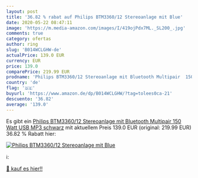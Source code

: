 ```yaml
---
layout: post
title: '36.82 % rabat auf Philips BTM3360/12 Stereoanlage mit Blue'
date: 2020-05-22 08:47:11
image: 'https://m.media-amazon.com/images/I/419ojPdx7ML._SL200_.jpg'
comments: true
category: ofertas
author: ring
slug: 'B014WCLGHW-de'
actualPrice: 139.0 EUR
currency: EUR
price: 139.0
comparePrice: 219.99 EUR
prodname: 'Philips BTM3360/12 Stereoanlage mit Bluetooth Multipair  150 Watt  USB  MP3  schwarz'
country: 'de'
flag: '🇩🇪'
buyurl: 'https://www.amazon.de/dp/B014WCLGHW/?tag=tolees0ca-21'
descuento: '36.82'
average: '139.0'
---
```


Es gibt ein [Philips BTM3360/12 Stereoanlage mit Bluetooth Multipair  150 Watt  USB  MP3  schwarz](https://www.amazon.de/dp/B014WCLGHW/?tag=tolees0ca-21) mit aktuellem Preis 139.0 EUR (original: 219.99 EUR) 36.82 % Rabatt hier:

[![Philips BTM3360/12 Stereoanlage mit Blue](https://m.media-amazon.com/images/I/419ojPdx7ML._SL200_.jpg)](https://www.amazon.de/dp/B014WCLGHW/?tag=tolees0ca-21)

ℹ️:


[🛒 kauf es hier!!](https://www.amazon.de/dp/B014WCLGHW/?tag=tolees0ca-21)
